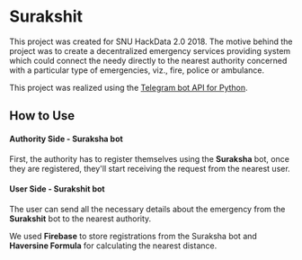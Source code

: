 # Surakshit
This project was created for SNU HackData 2.0 2018. The motive behind the project was to create a decentralized emergency services 
providing system which could connect the needy directly to the nearest authority concerned with a particular type of emergencies, viz.,
fire, police or ambulance. 

This project was realized using the [Telegram bot API for Python](https://github.com/python-telegram-bot/python-telegram-bot).

## How to Use
#### Authority Side - Suraksha bot
First, the authority has to register themselves using the **Suraksha** bot, once they are registered, they'll start receiving the request from the nearest user.
#### User Side - Surakshit bot
The user can send all the necessary details about the emergency from the **Surakshit** bot to the nearest authority. 

We used **Firebase** to store registrations from the Suraksha bot and **Haversine Formula** for calculating the nearest distance.
